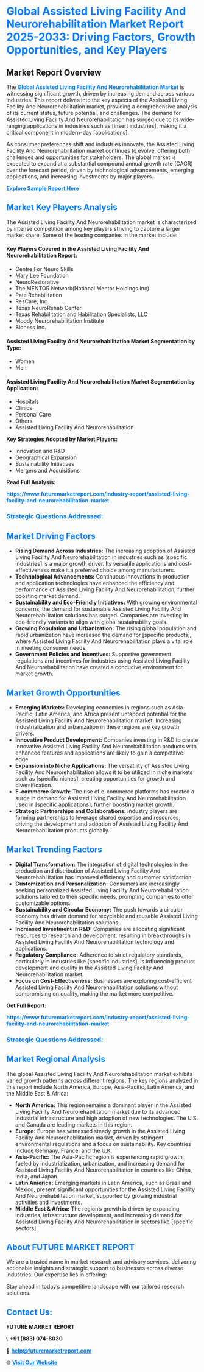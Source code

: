 <h1 style="color: #007BFF;">Global Assisted Living Facility And Neurorehabilitation Market Report 2025-2033: Driving Factors, Growth Opportunities, and Key Players</h1>

<section id="overview">
<h2>Market Report Overview</h2>
<p>The <a href="https://www.futuremarketreport.com/industry-report/assisted-living-facility-and-neurorehabilitation-market" style="color: #007BFF; text-decoration: none;"><strong>Global Assisted Living Facility And Neurorehabilitation Market</strong></a> is witnessing significant growth, driven by increasing demand across various industries. This report delves into the key aspects of the Assisted Living Facility And Neurorehabilitation market, providing a comprehensive analysis of its current status, future potential, and challenges. The demand for Assisted Living Facility And Neurorehabilitation has surged due to its wide-ranging applications in industries such as [insert industries], making it a critical component in modern-day [applications].</p>
<p>As consumer preferences shift and industries innovate, the Assisted Living Facility And Neurorehabilitation market continues to evolve, offering both challenges and opportunities for stakeholders. The global market is expected to expand at a substantial compound annual growth rate (CAGR) over the forecast period, driven by technological advancements, emerging applications, and increasing investments by major players.</p>
</section>

<section id="overview">
<p><a href="https://www.futuremarketreport.com/request-sample/reportId=123682" style="color: #007BFF; text-decoration: none;"><strong>Explore Sample Report Here</strong></a></p>
</section>

<section id="key-players">
<h2 style="color: #007BFF;">Market Key Players Analysis</h2>
<p>The Assisted Living Facility And Neurorehabilitation market is characterized by intense competition among key players striving to capture a larger market share. Some of the leading companies in the market include:</p>
<h4>Key Players Covered in the Assisted Living Facility And Neurorehabilitation Report:</h4>
<ul><li>Centre For Neuro Skills</li><li>Mary Lee Foundation</li><li>NeuroRestorative</li><li>The MENTOR Network(National Mentor Holdings Inc)</li><li>Pate Rehabilitation</li><li>ResCare, Inc.</li><li>Texas NeuroRehab Center</li><li>Texas Rehabilitation and Habilitation Specialists, LLC</li><li>Moody Neurorehabilitation Institute</li><li>Bioness Inc.</li></ul>
<h4>Assisted Living Facility And Neurorehabilitation Market Segmentation by Type:</h4>
<ul><li>Women</li><li>Men</li></ul>

<h4>Assisted Living Facility And Neurorehabilitation Market Segmentation by Application:</h4>
<ul><li>Hospitals</li><li>Clinics</li><li>Personal Care</li><li>Others</li><li>Assisted Living Facility And Neurorehabilitation</li></ul>
<p><strong>Key Strategies Adopted by Market Players:</strong></p>
<ul>
<li>Innovation and R&D</li>
<li>Geographical Expansion</li>
<li>Sustainability Initiatives</li>
<li>Mergers and Acquisitions</li>
</ul>
</section>

<section>
<p><strong>Read Full Analysis: </strong></p><a href="https://www.futuremarketreport.com/industry-report/assisted-living-facility-and-neurorehabilitation-market" style="color: #007BFF; text-decoration: none;"><strong>https://www.futuremarketreport.com/industry-report/assisted-living-facility-and-neurorehabilitation-market</strong></a>
<h3 style="color: #007BFF;">Strategic Questions Addressed:</h3>
</section>

<section id="driving-factors">
<h2 style="color: #007BFF;">Market Driving Factors</h2>
<ul>
<li><strong>Rising Demand Across Industries:</strong> The increasing adoption of Assisted Living Facility And Neurorehabilitation in industries such as [specific industries] is a major growth driver. Its versatile applications and cost-effectiveness make it a preferred choice among manufacturers.</li>
<li><strong>Technological Advancements:</strong> Continuous innovations in production and application technologies have enhanced the efficiency and performance of Assisted Living Facility And Neurorehabilitation, further boosting market demand.</li>
<li><strong>Sustainability and Eco-Friendly Initiatives:</strong> With growing environmental concerns, the demand for sustainable Assisted Living Facility And Neurorehabilitation solutions has surged. Companies are investing in eco-friendly variants to align with global sustainability goals.</li>
<li><strong>Growing Population and Urbanization:</strong> The rising global population and rapid urbanization have increased the demand for [specific products], where Assisted Living Facility And Neurorehabilitation plays a vital role in meeting consumer needs.</li>
<li><strong>Government Policies and Incentives:</strong> Supportive government regulations and incentives for industries using Assisted Living Facility And Neurorehabilitation have created a conducive environment for market growth.</li>
</ul>
</section>

<section id="growth-opportunities">
<h2 style="color: #007BFF;">Market Growth Opportunities</h2>
<ul>
<li><strong>Emerging Markets:</strong> Developing economies in regions such as Asia-Pacific, Latin America, and Africa present untapped potential for the Assisted Living Facility And Neurorehabilitation market. Increasing industrialization and urbanization in these regions are key growth drivers.</li>
<li><strong>Innovative Product Development:</strong> Companies investing in R&D to create innovative Assisted Living Facility And Neurorehabilitation products with enhanced features and applications are likely to gain a competitive edge.</li>
<li><strong>Expansion into Niche Applications:</strong> The versatility of Assisted Living Facility And Neurorehabilitation allows it to be utilized in niche markets such as [specific niches], creating opportunities for growth and diversification.</li>
<li><strong>E-commerce Growth:</strong> The rise of e-commerce platforms has created a surge in demand for Assisted Living Facility And Neurorehabilitation used in [specific applications], further boosting market growth.</li>
<li><strong>Strategic Partnerships and Collaborations:</strong> Industry players are forming partnerships to leverage shared expertise and resources, driving the development and adoption of Assisted Living Facility And Neurorehabilitation products globally.</li>
</ul>
</section>

<section id="trending-factors">
<h2 style="color: #007BFF;">Market Trending Factors</h2>
<ul>
<li><strong>Digital Transformation:</strong> The integration of digital technologies in the production and distribution of Assisted Living Facility And Neurorehabilitation has improved efficiency and customer satisfaction.</li>
<li><strong>Customization and Personalization:</strong> Consumers are increasingly seeking personalized Assisted Living Facility And Neurorehabilitation solutions tailored to their specific needs, prompting companies to offer customizable options.</li>
<li><strong>Sustainability and Circular Economy:</strong> The push towards a circular economy has driven demand for recyclable and reusable Assisted Living Facility And Neurorehabilitation solutions.</li>
<li><strong>Increased Investment in R&D:</strong> Companies are allocating significant resources to research and development, resulting in breakthroughs in Assisted Living Facility And Neurorehabilitation technology and applications.</li>
<li><strong>Regulatory Compliance:</strong> Adherence to strict regulatory standards, particularly in industries like [specific industries], is influencing product development and quality in the Assisted Living Facility And Neurorehabilitation market.</li>
<li><strong>Focus on Cost-Effectiveness:</strong> Businesses are exploring cost-efficient Assisted Living Facility And Neurorehabilitation solutions without compromising on quality, making the market more competitive.</li>
</ul>
</section>

<section>
<p><strong>Get Full Report: </strong></p><a href="https://www.futuremarketreport.com/industry-report/assisted-living-facility-and-neurorehabilitation-market" style="color: #007BFF; text-decoration: none;"><strong>https://www.futuremarketreport.com/industry-report/assisted-living-facility-and-neurorehabilitation-market</strong></a>
<h3 style="color: #007BFF;">Strategic Questions Addressed:</h3>
</section>


<section id="regional-analysis">
<h2 style="color: #007BFF;">Market Regional Analysis</h2>
<p>The global Assisted Living Facility And Neurorehabilitation market exhibits varied growth patterns across different regions. The key regions analyzed in this report include North America, Europe, Asia-Pacific, Latin America, and the Middle East & Africa:</p>
<ul>
<li><strong>North America:</strong> This region remains a dominant player in the Assisted Living Facility And Neurorehabilitation market due to its advanced industrial infrastructure and high adoption of new technologies. The U.S. and Canada are leading markets in this region.</li>
<li><strong>Europe:</strong> Europe has witnessed steady growth in the Assisted Living Facility And Neurorehabilitation market, driven by stringent environmental regulations and a focus on sustainability. Key countries include Germany, France, and the U.K.</li>
<li><strong>Asia-Pacific:</strong> The Asia-Pacific region is experiencing rapid growth, fueled by industrialization, urbanization, and increasing demand for Assisted Living Facility And Neurorehabilitation in countries like China, India, and Japan.</li>
<li><strong>Latin America:</strong> Emerging markets in Latin America, such as Brazil and Mexico, present significant opportunities for the Assisted Living Facility And Neurorehabilitation market, supported by growing industrial activities and investments.</li>
<li><strong>Middle East & Africa:</strong> The region’s growth is driven by expanding industries, infrastructure development, and increasing demand for Assisted Living Facility And Neurorehabilitation in sectors like [specific sectors].</li>
</ul>
</section>

<footer>
<h2 style="color: #007BFF;">About FUTURE MARKET REPORT</h2>
<p>We are a trusted name in market research and advisory services, delivering actionable insights and strategic support to businesses across diverse industries. Our expertise lies in offering:</p>

<p>Stay ahead in today’s competitive landscape with our tailored research solutions.</p>

<h2 style="color: #007BFF;">Contact Us:</h2>
<p><strong>FUTURE MARKET REPORT</strong></p>
<p>📞 <strong>+91 (883) 074-8030</strong></p>
<p>📧 <strong><a href="mailto:help@futuremarketreport.com" style="color: #007BFF;">help@futuremarketreport.com</a></strong></p>
<p>🌐 <strong><a href="https://www.futuremarketreport.com/" style="color: #007BFF;">Visit Our Website</a></strong></p>
</footer>